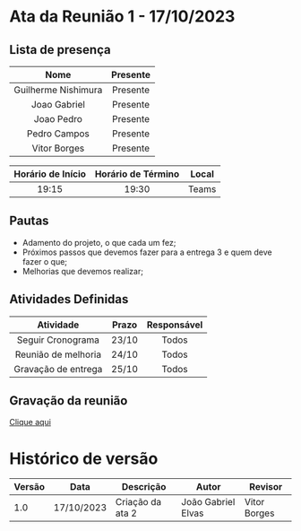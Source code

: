 # Ata da Reunião 1 - 17/10/2023

## Lista de presença

| Nome | Presente |
|:----:|:--------:|
| Guilherme Nishimura | Presente |
| Joao Gabriel | Presente |
| Joao Pedro | Presente |
| Pedro Campos | Presente |
| Vitor Borges | Presente |

| Horário de Início | Horário de Término | Local |
|:-----------------:|:------------------:|:-----:|
| 19:15 | 19:30| Teams |

## Pautas

* Adamento do projeto, o que cada um fez;
* Próximos passos que devemos fazer para a entrega 3 e quem deve fazer o que;
* Melhorias que devemos realizar;
  

## Atividades Definidas

| Atividade | Prazo | Responsável |
|:---------:|:-----:|:-----------:|
| Seguir Cronograma | 23/10 | Todos |
| Reunião de melhoria | 24/10 | Todos |
| Gravação de entrega | 25/10 | Todos |

## Gravação da reunião

[Clique aqui](https://youtu.be/deEODoLkxk4)

# Histórico de versão

| Versão | Data       | Descrição            | Autor              | Revisor             |
| ------ | ---------- | -------------------- | ------------------ | ------------------- |
| 1.0    | 17/10/2023 | Criação da ata 2     | João Gabriel Elvas | Vitor Borges        |
